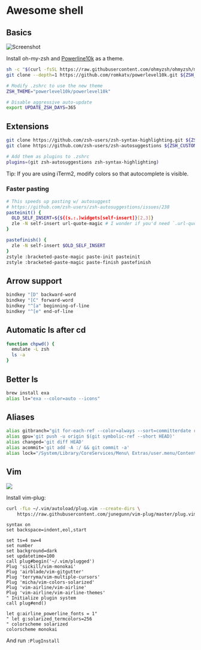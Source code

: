 # Awesome shell

## Basics

![Screenshot](https://i.imgur.com/2hPWFO2.png)

Install oh-my-zsh and [Powerline10k](https://github.com/romkatv/powerlevel10k) as a theme.
````bash
sh -c "$(curl -fsSL https://raw.githubusercontent.com/ohmyzsh/ohmyzsh/master/tools/install.sh)"
git clone --depth=1 https://github.com/romkatv/powerlevel10k.git ${ZSH_CUSTOM:-~/.oh-my-zsh/custom}/themes/powerlevel10k

# Modify .zshrc to use the new theme
ZSH_THEME="powerlevel10k/powerlevel10k"

# Disable aggressive auto-update
export UPDATE_ZSH_DAYS=365
````

## Extensions

````bash
git clone https://github.com/zsh-users/zsh-syntax-highlighting.git ${ZSH_CUSTOM:-~/.oh-my-zsh/custom}/plugins/zsh-syntax-highlighting
git clone https://github.com/zsh-users/zsh-autosuggestions ${ZSH_CUSTOM:-~/.oh-my-zsh/custom}/plugins/zsh-autosuggestions

# Add them as plugins to .zshrc
plugins=(git zsh-autosuggestions zsh-syntax-highlighting)
````

Tip: If you are using iTerm2, modify colors so that autocomplete is visible.

### Faster pasting

````bash
# This speeds up pasting w/ autosuggest
# https://github.com/zsh-users/zsh-autosuggestions/issues/238
pasteinit() {
  OLD_SELF_INSERT=${${(s.:.)widgets[self-insert]}[2,3]}
  zle -N self-insert url-quote-magic # I wonder if you'd need `.url-quote-magic`?
}

pastefinish() {
  zle -N self-insert $OLD_SELF_INSERT
}
zstyle :bracketed-paste-magic paste-init pasteinit
zstyle :bracketed-paste-magic paste-finish pastefinish
````

## Arrow support

````bash
bindkey "[D" backward-word
bindkey "[C" forward-word
bindkey "^[a" beginning-of-line
bindkey "^[e" end-of-line
````

## Automatic ls after cd

````bash
function chpwd() {
  emulate -L zsh
  ls -a
}
````

## Better ls

````bash
brew install exa
alias ls="exa --color=auto --icons"
````

## Aliases

````bash
alias gitbranch="git for-each-ref --color=always --sort=committerdate refs/heads/ --format='%(HEAD) %(color:yellow)%(refname:short)%(color:reset) - %(color:red)%(objectname:short)%(color:reset) - %(contents:subject) - %(authorname) (%(color:green)%(committerdate:relative)%(color:reset))' | tail -15"
alias gpu='git push -u origin $(git symbolic-ref --short HEAD)'
alias changed='git diff HEAD'
alias acommit='git add -A :/ && git commit -a'
alias lock="/System/Library/CoreServices/Menu\ Extras/user.menu/Contents/Resources/CGSession -suspend"
````

## Vim

![](https://i.imgur.com/0pPggF7.png)

Install vim-plug:

````bash
curl -fLo ~/.vim/autoload/plug.vim --create-dirs \
    https://raw.githubusercontent.com/junegunn/vim-plug/master/plug.vim
````

````
syntax on
set backspace=indent,eol,start

set ts=4 sw=4
set number
set background=dark
set updatetime=100
call plug#begin('~/.vim/plugged')
Plug 'sickill/vim-monokai'
Plug 'airblade/vim-gitgutter'
Plug 'terryma/vim-multiple-cursors'
Plug 'micha/vim-colors-solarized'
Plug 'vim-airline/vim-airline'
Plug 'vim-airline/vim-airline-themes'
" Initialize plugin system
call plug#end()

let g:airline_powerline_fonts = 1"
" let g:solarized_termcolors=256
" colorscheme solarized
colorscheme monokai
````

And run `:PlugInstall`
